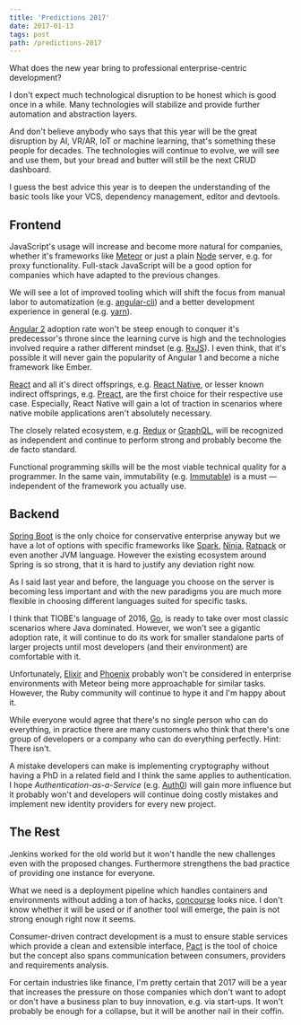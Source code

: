 ```yaml
---
title: 'Predictions 2017'
date: 2017-01-13
tags: post
path: /predictions-2017
---
```


What does the new year bring to professional enterprise-centric development?

I don't expect much technological disruption to be honest which is good once in a while. Many technologies will stabilize and provide further automation and abstraction layers.

And don't believe anybody who says that this year will be the great disruption by AI, VR/AR, IoT or machine learning, that's something these people for decades. The technologies will continue to evolve, we will see and use them, but your bread and butter will still be the next CRUD dashboard.

I guess the best advice this year is to deepen the understanding of the basic tools like your VCS, dependency management, editor and devtools.

## Frontend

JavaScript's usage will increase and become more natural for companies, whether it's frameworks like [Meteor](https://www.meteor.com/) or just a plain [Node](https://nodejs.org/) server, e.g. for proxy functionality. Full-stack JavaScript will be a good option for companies which have adapted to the previous changes.

We will see a lot of improved tooling which will shift the focus from manual labor to automatization (e.g. [angular-cli](https://github.com/angular/angular-cli)) and a better development experience in general (e.g. [yarn](https://yarnpkg.com/)).

[Angular 2](https://angularjs.org/) adoption rate won't be steep enough to conquer it's predecessor's throne since the learning curve is high and the technologies involved require a rather different mindset (e.g. [RxJS](https://github.com/Reactive-Extensions/RxJS)). I even think, that it's possible it will never gain the popularity of Angular 1 and become a niche framework like Ember.

[React](https://facebook.github.io/react/) and all it's direct offsprings, e.g. [React Native](https://facebook.github.io/react-native/), or lesser known indirect offsprings, e.g. [Preact](https://github.com/developit/preact), are the first choice for their respective use case. Especially, React Native will gain a lot of traction in scenarios where native mobile applications aren't absolutely necessary.

The closely related ecosystem, e.g. [Redux](https://github.com/reactjs/redux) or [GraphQL](http://graphql.org/), will be recognized as independent and continue to perform strong and probably become the de facto standard.

Functional programming skills will be the most viable technical quality for a programmer. In the same vain, immutability (e.g. [Immutable](https://facebook.github.io/immutable-js/)) is a must — independent of the framework you actually use.

## Backend

[Spring Boot](https://projects.spring.io/spring-boot/) is the only choice for conservative enterprise anyway but we have a lot of options with specific frameworks like [Spark](http://sparkjava.com/), [Ninja](http://www.ninjaframework.org/), [Ratpack](https://ratpack.io/) or even another JVM language. However the existing ecosystem around Spring is so strong, that it is hard to justify any deviation right now.

As I said last year and before, the language you choose on the server is becoming less important and with the new paradigms you are much more flexible in choosing different languages suited for specific tasks.

I think that TIOBE's language of 2016, [Go](https://golang.org/), is ready to take over most classic scenarios where Java dominated. However, we won't see a gigantic adoption rate, it will continue to do its work for smaller standalone parts of larger projects until most developers (and their environment) are comfortable with it.

Unfortunately, [Elixir](http://elixir-lang.org/) and [Phoenix](http://www.phoenixframework.org/) probably won't be considered in enterprise environments with Meteor being more approachable for similar tasks. However, the Ruby community will continue to hype it and I'm happy about it.

While everyone would agree that there's no single person who can do everything, in practice there are many customers who think that there's one group of developers or a company who can do everything perfectly. Hint: There isn't.

A mistake developers can make is implementing cryptography without having a PhD in a related field and I think the same applies to authentication. I hope _Authentication-as-a-Service_ (e.g. [Auth0](https://auth0.com/)) will gain more influence but it probably won't and developers will continue doing costly mistakes and implement new identity providers for every new project.

## The Rest

Jenkins worked for the old world but it won't handle the new challenges even with the proposed changes. Furthermore strengthens the bad practice of providing one instance for everyone.

What we need is a deployment pipeline which handles containers and environments without adding a ton of hacks, [concourse](https://concourse.ci/) looks nice. I don't know whether it will be used or if another tool will emerge, the pain is not strong enough right now it seems.

Consumer-driven contract development is a must to ensure stable services which provide a clean and extensible interface, [Pact](https://github.com/realestate-com-au/pact) is the tool of choice but the concept also spans communication between consumers, providers and requirements analysis.

For certain industries like finance, I'm pretty certain that 2017 will be a year that increases the pressure on those companies which don't want to adopt or don't have a business plan to buy innovation, e.g. via start-ups. It won't probably be enough for a collapse, but it will be another nail in their coffin.
